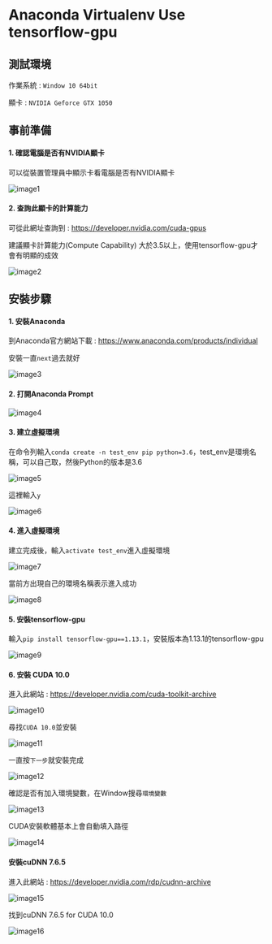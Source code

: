 # Anaconda Virtualenv Use tensorflow-gpu
## 測試環境
作業系統 : `Window 10 64bit`
   
顯卡 : `NVIDIA Geforce GTX 1050`
## 事前準備
#### 1. 確認電腦是否有NVIDIA顯卡

可以從裝置管理員中顯示卡看電腦是否有NVIDIA顯卡

![image1](https://github.com/Offliners/Anaconda-Virtualenv-Use-tensorflow-gpu/blob/master/image/image1.PNG)

#### 2. 查詢此顯卡的計算能力
可從此網址查詢到 : https://developer.nvidia.com/cuda-gpus

建議顯卡計算能力(Compute Capability) 大於3.5以上，使用tensorflow-gpu才會有明顯的成效

![image2](https://github.com/Offliners/Anaconda-Virtualenv-Use-tensorflow-gpu/blob/master/image/image2.PNG)
## 安裝步驟
#### 1. 安裝Anaconda
到Anaconda官方網站下載 : https://www.anaconda.com/products/individual

安裝一直`next`過去就好

![image3](https://github.com/Offliners/Anaconda-Virtualenv-Use-tensorflow-gpu/blob/master/image/image3.PNG)

#### 2. 打開Anaconda Prompt

![image4](https://github.com/Offliners/Anaconda-Virtualenv-Use-tensorflow-gpu/blob/master/image/image4.PNG)

#### 3. 建立虛擬環境
在命令列輸入`conda create -n test_env pip python=3.6`，test_env是環境名稱，可以自己取，然後Python的版本是3.6

![image5](https://github.com/Offliners/Anaconda-Virtualenv-Use-tensorflow-gpu/blob/master/image/image5.PNG)

這裡輸入`y`

![image6](https://github.com/Offliners/Anaconda-Virtualenv-Use-tensorflow-gpu/blob/master/image/image6.PNG)

#### 4. 進入虛擬環境
建立完成後，輸入`activate test_env`進入虛擬環境

![image7](https://github.com/Offliners/Anaconda-Virtualenv-Use-tensorflow-gpu/blob/master/image/image7.PNG)

當前方出現自己的環境名稱表示進入成功

![image8](https://github.com/Offliners/Anaconda-Virtualenv-Use-tensorflow-gpu/blob/master/image/image8.PNG)

#### 5. 安裝tensorflow-gpu
輸入`pip install tensorflow-gpu==1.13.1`，安裝版本為1.13.1的tensorflow-gpu

![image9](https://github.com/Offliners/Anaconda-Virtualenv-Use-tensorflow-gpu/blob/master/image/image9.PNG)

#### 6. 安裝 CUDA 10.0
進入此網站 : https://developer.nvidia.com/cuda-toolkit-archive

![image10](https://github.com/Offliners/Anaconda-Virtualenv-Use-tensorflow-gpu/blob/master/image/image10.PNG)

尋找`CUDA 10.0`並安裝

![image11](https://github.com/Offliners/Anaconda-Virtualenv-Use-tensorflow-gpu/blob/master/image/image11.PNG)

一直按`下一步`就安裝完成

![image12](https://github.com/Offliners/Anaconda-Virtualenv-Use-tensorflow-gpu/blob/master/image/image12.PNG)

確認是否有加入環境變數，在Window搜尋`環境變數`

![image13](https://github.com/Offliners/Anaconda-Virtualenv-Use-tensorflow-gpu/blob/master/image/image13.PNG)

CUDA安裝軟體基本上會自動填入路徑

![image14](https://github.com/Offliners/Anaconda-Virtualenv-Use-tensorflow-gpu/blob/master/image/image14.PNG)

#### 安裝cuDNN 7.6.5
進入此網站 : https://developer.nvidia.com/rdp/cudnn-archive

![image15](https://github.com/Offliners/Anaconda-Virtualenv-Use-tensorflow-gpu/blob/master/image/image15.PNG)

找到cuDNN 7.6.5 for CUDA 10.0

![image16](https://github.com/Offliners/Anaconda-Virtualenv-Use-tensorflow-gpu/blob/master/image/image16.PNG)

